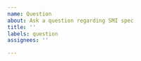 ```yaml
---
name: Question
about: Ask a question regarding SMI spec
title: ''
labels: question
assignees: ''

---
```


